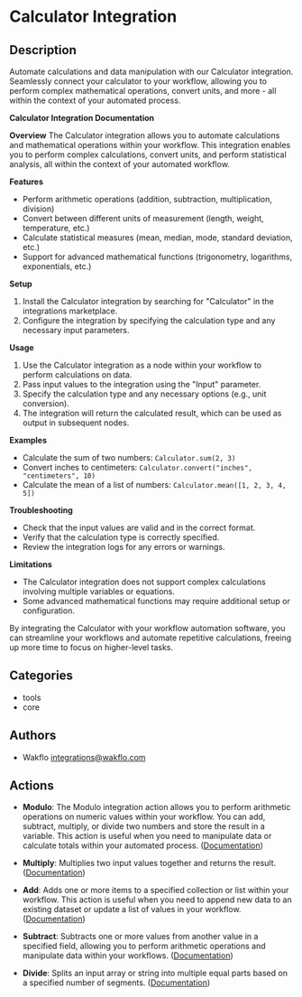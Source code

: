 # Calculator Integration

## Description

Automate calculations and data manipulation with our Calculator integration. Seamlessly connect your calculator to your workflow, allowing you to perform complex mathematical operations, convert units, and more - all within the context of your automated process.

**Calculator Integration Documentation**

**Overview**
The Calculator integration allows you to automate calculations and mathematical operations within your workflow. This integration enables you to perform complex calculations, convert units, and perform statistical analysis, all within the context of your automated workflow.

**Features**

* Perform arithmetic operations (addition, subtraction, multiplication, division)
* Convert between different units of measurement (length, weight, temperature, etc.)
* Calculate statistical measures (mean, median, mode, standard deviation, etc.)
* Support for advanced mathematical functions (trigonometry, logarithms, exponentials, etc.)

**Setup**

1. Install the Calculator integration by searching for "Calculator" in the integrations marketplace.
2. Configure the integration by specifying the calculation type and any necessary input parameters.

**Usage**

1. Use the Calculator integration as a node within your workflow to perform calculations on data.
2. Pass input values to the integration using the "Input" parameter.
3. Specify the calculation type and any necessary options (e.g., unit conversion).
4. The integration will return the calculated result, which can be used as output in subsequent nodes.

**Examples**

* Calculate the sum of two numbers: `Calculator.sum(2, 3)`
* Convert inches to centimeters: `Calculator.convert("inches", "centimeters", 10)`
* Calculate the mean of a list of numbers: `Calculator.mean([1, 2, 3, 4, 5])`

**Troubleshooting**

* Check that the input values are valid and in the correct format.
* Verify that the calculation type is correctly specified.
* Review the integration logs for any errors or warnings.

**Limitations**

* The Calculator integration does not support complex calculations involving multiple variables or equations.
* Some advanced mathematical functions may require additional setup or configuration.

By integrating the Calculator with your workflow automation software, you can streamline your workflows and automate repetitive calculations, freeing up more time to focus on higher-level tasks.

## Categories

- tools
- core


## Authors

- Wakflo <integrations@wakflo.com>

## Actions
- **Modulo**: The Modulo integration action allows you to perform arithmetic operations on numeric values within your workflow. You can add, subtract, multiply, or divide two numbers and store the result in a variable. This action is useful when you need to manipulate data or calculate totals within your automated process. ([Documentation]([Modulo](actions/modulo.md)))

- **Multiply**: Multiplies two input values together and returns the result. ([Documentation]([Multiply](actions/multiply.md)))

- **Add**: Adds one or more items to a specified collection or list within your workflow. This action is useful when you need to append new data to an existing dataset or update a list of values in your workflow. ([Documentation]([Add](actions/add.md)))

- **Subtract**: Subtracts one or more values from another value in a specified field, allowing you to perform arithmetic operations and manipulate data within your workflows. ([Documentation]([Subtract](actions/subtract.md)))

- **Divide**: Splits an input array or string into multiple equal parts based on a specified number of segments. ([Documentation]([Divide](actions/divide.md)))

